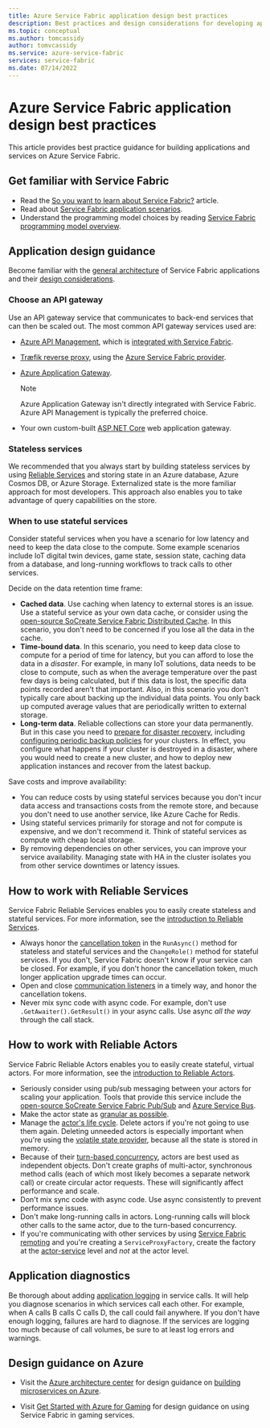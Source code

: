 ```yaml
---
title: Azure Service Fabric application design best practices 
description: Best practices and design considerations for developing applications and services using Azure Service Fabric.
ms.topic: conceptual
ms.author: tomcassidy
author: tomvcassidy
ms.service: azure-service-fabric
services: service-fabric
ms.date: 07/14/2022
---
```


# Azure Service Fabric application design best practices

This article provides best practice guidance for building applications and services on Azure Service Fabric.
 
## Get familiar with Service Fabric
* Read the [So you want to learn about Service Fabric?](service-fabric-content-roadmap.md) article.
* Read about [Service Fabric application scenarios](service-fabric-application-scenarios.md).
* Understand the programming model choices by reading [Service Fabric programming model overview](service-fabric-choose-framework.md).



## Application design guidance
Become familiar with the [general architecture](/azure/architecture/reference-architectures/microservices/service-fabric) of Service Fabric applications and their [design considerations](/azure/architecture/reference-architectures/microservices/service-fabric#design-considerations).

### Choose an API gateway
Use an API gateway service that communicates to back-end services that can then be scaled out. The most common API gateway services used are:

- [Azure API Management](./service-fabric-api-management-overview.md), which is [integrated with Service Fabric](./service-fabric-tutorial-deploy-api-management.md).
- [Træfik reverse proxy](https://techcommunity.microsoft.com/t5/azure-service-fabric/bg-p/Service-Fabric), using the [Azure Service Fabric provider](https://docs.traefik.io/v1.6/configuration/backends/servicefabric/).
- [Azure Application Gateway](../application-gateway/index.yml).

   > [!NOTE] 
   > Azure Application Gateway isn't directly integrated with Service Fabric. Azure API Management is typically the preferred choice.
- Your own custom-built [ASP.NET Core](./service-fabric-reliable-services-communication-aspnetcore.md) web application gateway.

### Stateless services
We recommended that you always start by building stateless services by using [Reliable Services](./service-fabric-reliable-services-introduction.md) and storing state in an Azure database, Azure Cosmos DB, or Azure Storage. Externalized state is the more familiar approach for most developers. This approach also enables you to take advantage of query capabilities on the store.  

### When to use stateful services
Consider stateful services when you have a scenario for low latency and need to keep the data close to the compute. Some example scenarios include IoT digital twin devices, game state, session state, caching data from a database, and long-running workflows to track calls to other services.

Decide on the data retention time frame:

- **Cached data**. Use caching when latency to external stores is an issue. Use a stateful service as your own data cache, or consider using the [open-source SoCreate Service Fabric Distributed Cache](https://github.com/SoCreate/service-fabric-distributed-cache). In this scenario, you don't need to be concerned if you lose all the data in the cache.
- **Time-bound data**. In this scenario, you need to keep data close to compute for a period of time for latency, but you can afford to lose the data in a *disaster*. For example, in many IoT solutions, data needs to be close to compute, such as when the average temperature over the past few days is being calculated, but if this data is lost, the specific data points recorded aren't that important. Also, in this scenario you don't typically care about backing up the individual data points. You only back up computed average values that are periodically written to external storage.  
- **Long-term data**. Reliable collections can store your data permanently. But in this case you need to [prepare for disaster recovery](./service-fabric-disaster-recovery.md), including [configuring periodic backup policies](./service-fabric-backuprestoreservice-configure-periodic-backup.md) for your clusters. In effect, you configure what happens if your cluster is destroyed in a disaster, where you would need to create a new cluster, and how to deploy new application instances and recover from the latest backup.

Save costs and improve availability:
- You can reduce costs by using stateful services because you don't incur data access and transactions costs from the remote store, and because you don't need to use another service, like Azure Cache for Redis.
- Using stateful services primarily for storage and not for compute is expensive, and we don't recommend it. Think of stateful services as compute with cheap local storage.
- By removing dependencies on other services, you can improve your service availability. Managing state with HA in the cluster isolates you from other service downtimes or latency issues.

## How to work with Reliable Services
Service Fabric Reliable Services enables you to easily create stateless and stateful services. For more information, see the [introduction to Reliable Services](./service-fabric-reliable-services-introduction.md).
- Always honor the [cancellation token](./service-fabric-reliable-services-lifecycle.md#stateful-service-primary-swaps) in the `RunAsync()` method for stateless and stateful services and the `ChangeRole()` method for stateful services. If you don't, Service Fabric doesn't know if your service can be closed. For example, if you don't honor the cancellation token, much longer application upgrade times can occur.
-    Open and close [communication listeners](./service-fabric-reliable-services-communication.md) in a timely way, and honor the cancellation tokens.
-    Never mix sync code with async code. For example, don't use `.GetAwaiter().GetResult()` in your async calls. Use async *all the way* through the call stack.

## How to work with Reliable Actors
Service Fabric Reliable Actors enables you to easily create stateful, virtual actors. For more information, see the [introduction to Reliable Actors](./service-fabric-reliable-actors-introduction.md).

- Seriously consider using pub/sub messaging between your actors for scaling your application. Tools that provide this service include the [open-source SoCreate Service Fabric Pub/Sub](https://service-fabric-pub-sub.socreate.it/) and [Azure Service Bus](/azure/service-bus/).
- Make the actor state as [granular as possible](./service-fabric-reliable-actors-state-management.md#best-practices).
- Manage the [actor's life cycle](./service-fabric-reliable-actors-state-management.md#best-practices). Delete actors if you're not going to use them again. Deleting unneeded actors is especially important when you're using the [volatile state provider](./service-fabric-reliable-actors-state-management.md#state-persistence-and-replication), because all the state is stored in memory.
- Because of their [turn-based concurrency](./service-fabric-reliable-actors-introduction.md#concurrency), actors are best used as independent objects. Don't create graphs of multi-actor, synchronous method calls (each of which most likely becomes a separate network call) or create circular actor requests. These will significantly affect performance and scale.
- Don't mix sync code with async code. Use async consistently to prevent performance issues.
- Don't make long-running calls in actors. Long-running calls will block other calls to the same actor, due to the turn-based concurrency.
- If you're communicating with other services by using [Service Fabric remoting](./service-fabric-reliable-services-communication-remoting.md) and you're creating a `ServiceProxyFactory`, create the factory at the [actor-service](./service-fabric-reliable-actors-using.md) level and *not* at the actor level.


## Application diagnostics
Be thorough about adding [application logging](monitor-service-fabric.md#application-logging) in service calls. It will help you diagnose scenarios in which services call each other. For example, when A calls B calls C calls D, the call could fail anywhere. If you don't have enough logging, failures are hard to diagnose. If the services are logging too much because of call volumes, be sure to at least log errors and warnings.

## Design guidance on Azure
* Visit the [Azure architecture center](/azure/architecture/microservices/) for design guidance on [building microservices on Azure](/azure/architecture/microservices/).

* Visit [Get Started with Azure for Gaming](/gaming/azure/) for design guidance on using Service Fabric in gaming services.
